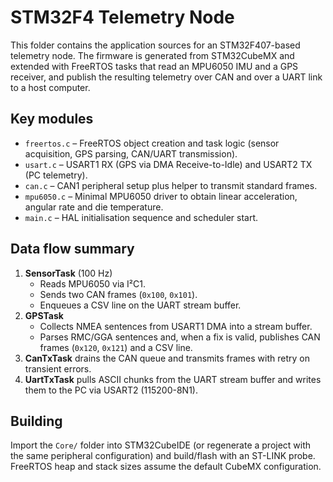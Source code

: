 # STM32F4 Telemetry Node

This folder contains the application sources for an STM32F407-based telemetry node.
The firmware is generated from STM32CubeMX and extended with FreeRTOS tasks that
read an MPU6050 IMU and a GPS receiver, and publish the resulting telemetry over
CAN and over a UART link to a host computer.

## Key modules

- `freertos.c` – FreeRTOS object creation and task logic (sensor acquisition,
  GPS parsing, CAN/UART transmission).
- `usart.c` – USART1 RX (GPS via DMA Receive-to-Idle) and USART2 TX (PC telemetry).
- `can.c` – CAN1 peripheral setup plus helper to transmit standard frames.
- `mpu6050.c` – Minimal MPU6050 driver to obtain linear acceleration, angular rate
  and die temperature.
- `main.c` – HAL initialisation sequence and scheduler start.

## Data flow summary

1. **SensorTask** (100 Hz)
   - Reads MPU6050 via I²C1.
   - Sends two CAN frames (`0x100`, `0x101`).
   - Enqueues a CSV line on the UART stream buffer.
2. **GPSTask**
   - Collects NMEA sentences from USART1 DMA into a stream buffer.
   - Parses RMC/GGA sentences and, when a fix is valid, publishes CAN frames
     (`0x120`, `0x121`) and a CSV line.
3. **CanTxTask** drains the CAN queue and transmits frames with retry on transient
   errors.
4. **UartTxTask** pulls ASCII chunks from the UART stream buffer and writes them to
   the PC via USART2 (115200-8N1).

## Building

Import the `Core/` folder into STM32CubeIDE (or regenerate a project with the same
peripheral configuration) and build/flash with an ST-LINK probe. FreeRTOS heap and
stack sizes assume the default CubeMX configuration.
